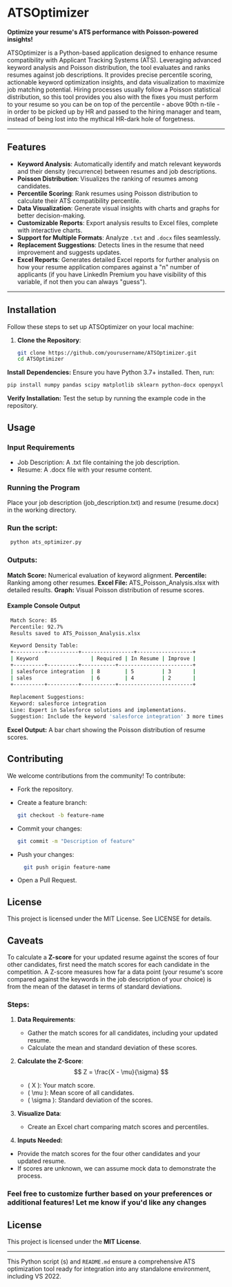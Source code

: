 # ATSOptimizer

**Optimize your resume's ATS performance with Poisson-powered insights!**

ATSOptimizer is a Python-based application designed to enhance resume compatibility with Applicant Tracking Systems (ATS). Leveraging advanced keyword analysis and Poisson distribution, the tool evaluates and ranks resumes against job descriptions. It provides precise percentile scoring, actionable keyword optimization insights, and data visualization to maximize job matching potential. Hiring processes usually follow a Poisson statistical distribution, so this tool provides you also with the fixes you must perform to your resume so you can be on top of the percentile - above 90th n-tile - in order to be picked up by HR and passed to the hiring manager and team, instead of being lost into the mythical HR-dark hole of forgetness.

---

## Features

- **Keyword Analysis**: Automatically identify and match relevant keywords and their density (recurrence) between resumes and job descriptions.
- **Poisson Distribution**: Visualizes the ranking of resumes among candidates.
- **Percentile Scoring**: Rank resumes using Poisson distribution to calculate their ATS compatibility percentile.
- **Data Visualization**: Generate visual insights with charts and graphs for better decision-making.
- **Customizable Reports**: Export analysis results to Excel files, complete with interactive charts.
- **Support for Multiple Formats**: Analyze `.txt` and `.docx` files seamlessly.
- **Replacement Suggestions**: Detects lines in the resume that need improvement and suggests updates.
- **Excel Reports**: Generates detailed Excel reports for further analysis on how your resume application compares against a "n" number of applicants (if you have LinkedIn Premium you have visibility of this variable, if not then you can always "guess").

---

## Installation

Follow these steps to set up ATSOptimizer on your local machine:

1. **Clone the Repository**:
   ```bash
   git clone https://github.com/yourusername/ATSOptimizer.git
   cd ATSOptimizer
   ```
**Install Dependencies:** Ensure you have Python 3.7+ installed. Then, run:

   ```bash
   pip install numpy pandas scipy matplotlib sklearn python-docx openpyxl tabulate
   ```
**Verify Installation:** Test the setup by running the example code in the repository.

## Usage

### Input Requirements

- Job Description: A .txt file containing the job description.
- Resume: A .docx file with your resume content.

### Running the Program
Place your job description (job_description.txt) and resume (resume.docx) in the working directory.

### Run the script:

   ```bash
    python ats_optimizer.py
   ```
### Outputs:

**Match Score:** Numerical evaluation of keyword alignment.
**Percentile:** Ranking among other resumes.
**Excel File:** ATS_Poisson_Analysis.xlsx with detailed results.
**Graph:** Visual Poisson distribution of resume scores.

#### Example Console Output
   ```bash
    Match Score: 85
    Percentile: 92.7%
    Results saved to ATS_Poisson_Analysis.xlsx

    Keyword Density Table:
    +----------+----------+-----------------+------------------+
    | Keyword                 | Required | In Resume | Improve |
    +----------+----------+-----------+------------------------+
    | salesforce integration  | 8        | 5         | 3       |
    | sales                   | 6        | 4         | 2       |
    +----------+----------+-----------+------------------------+
    
    Replacement Suggestions:
    Keyword: salesforce integration
    Line: Expert in Salesforce solutions and implementations.
    Suggestion: Include the keyword 'salesforce integration' 3 more times.

   ```

**Excel Output:** A bar chart showing the Poisson distribution of resume scores.

## Contributing
We welcome contributions from the community! To contribute:

- Fork the repository.
- Create a feature branch:
   ``` bash
   git checkout -b feature-name
   ```
- Commit your changes:
   ```bash
   git commit -m "Description of feature"
   ```
- Push your changes:

  ```bash
    git push origin feature-name
   ```
  
- Open a Pull Request.

## License
This project is licensed under the MIT License. See LICENSE for details.

## Caveats

To calculate a **Z-score** for your updated resume against the scores of four other candidates, 
first need the match scores for each candidate in the competition. 
A Z-score measures how far a data point (your resume's score compared against the keywords in the job description of your choice) 
is from the mean of the dataset in terms of standard deviations.

### Steps:

1. **Data Requirements**:
   - Gather the match scores for all candidates, including your updated resume.
   - Calculate the mean and standard deviation of these scores.

2. **Calculate the Z-Score**:
   $$ Z = \frac{X - \mu}{\sigma} $$

   - \( X \): Your match score.
   - \( \mu \): Mean score of all candidates.
   - \( \sigma \): Standard deviation of the scores.

3. **Visualize Data**:
   - Create an Excel chart comparing match scores and percentiles.
  
4. **Inputs Needed:**
- Provide the match scores for the four other candidates and your updated resume. 
- If scores are unknown, we can assume mock data to demonstrate the process. 

### Feel free to customize further based on your preferences or additional features! Let me know if you'd like any changes

## License
This project is licensed under the **MIT License**.

--- 
This Python script (s) and `README.md` ensure a comprehensive ATS optimization tool ready for integration into any standalone environment, including VS 2022.

